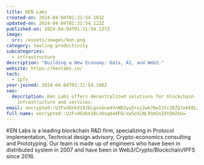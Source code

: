 ```yaml
---
title: KEN Labs
created-on: 2024-04-04T01:31:54.103Z
updated-on: 2024-04-04T01:31:54.122Z
published-on: 2024-04-04T01:31:54.137Z
image:
  src: /assets/images/ken.png
category: tooling-productivity
subcategories:
  - infrastructure
description: "Building a New Economy: Data, AI, and Web3."
website: https://kenlabs.io/
tech:
  - ipfs
year-joined: 2024-04-04T01:31:54.160Z
seo:
  description: Ken Labs offers decentralized solutions for blockchain
    infrastructure and services.
email: encrypted::U2FsdGVkX18JbLgvvGne4VnNDJyu5+xj2wk76wIJtc3EZG7oKE0LzcxDwYQ56Pqi
full-name: encrypted::U2FsdGVkX18Lnbsq444FO/xw5o5iNL91mSnZ4tOH2kU=
---
```


KEN Labs is a leading blockchain R&D firm, specializing in Protocol implementation, Technical design advisory, Crypto-economics consulting and Prototyping. Our team is made up of engineers who have been in distributed system in 2007 and have been in Web3/Crypto/Blockchain/IPFS since 2016.

